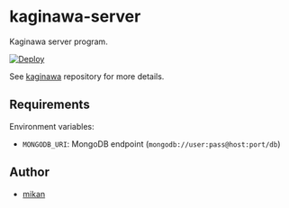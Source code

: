 kaginawa-server
===============

Kaginawa server program.

[![Deploy](https://www.herokucdn.com/deploy/button.svg)](https://heroku.com/deploy?template=https://github.com/mikan/kaginawa-server)


See [kaginawa](https://github.com/mikan/kaginawa) repository for more details.

## Requirements

Environment variables:

- `MONGODB_URI`: MongoDB endpoint (`mongodb://user:pass@host:port/db`)

## Author

- [mikan](https://github.com/mikan)
